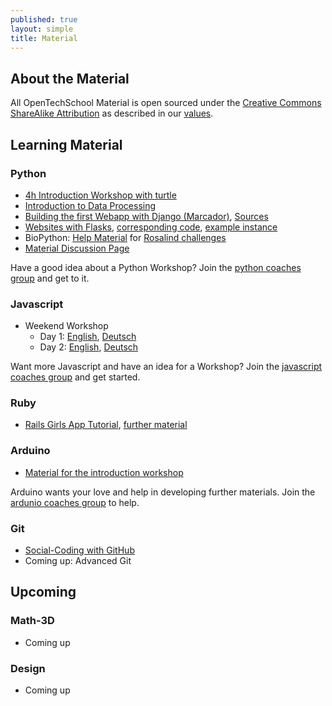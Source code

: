 ```yaml
---
published: true
layout: simple
title: Material
---
```


## About the Material

All OpenTechSchool Material is open sourced under the [Creative Commons ShareAlike Attribution](http://creativecommons.org/licenses/by-sa/3.0/) as described in our [values](/about.html#core_values).




## Learning Material

### Python

 * [4h Introduction Workshop with turtle](http://opentechschool.github.com/python-beginners/en/index.html)
 * [Introduction to Data Processing](http://opentechschool.github.io/python-data-intro/)
 * [Building the first Webapp with Django (Marcador)](http://django-marcador.keimlink.de/), [Sources](https://bitbucket.org/keimlink/django-marcador)
 * [Websites with Flasks](http://opentechschool.github.io/python-flask/), [corresponding code](https://github.com/OpenTechSchool/python-flask-code), [example instance](http://python-flask-code.herokuapp.com/)
 * BioPython: [Help Material](https://github.com/OpenTechSchool/biopython/tree/material) for [Rosalind challenges](http://rosalind.info)
 * [Material Discussion Page](https://github.com/OpenTechSchool/python/wiki)

Have a good idea about a Python Workshop? Join the [python coaches group](https://groups.google.com/a/opentechschool.org/forum/?fromgroups#!forum/coaches.python) and get to it.

### Javascript
 * Weekend Workshop
   - Day 1: [English](http://opentechschool.github.com/js-beginners-4h-workshop-1/index.html), [Deutsch](http://opentechschool.github.com/js-beginners-4h-workshop-1/index_de.html)
   - Day 2: [English](http://opentechschool.github.com/js-beginners-day2/index.html), [Deutsch](http://opentechschool.github.com/js-beginners-day2/index_de.html)
   
Want more Javascript and have an idea for a Workshop? Join the [javascript coaches group](https://groups.google.com/a/opentechschool.org/forum/?fromgroups#!forum/coaches.javascript) and get started.

### Ruby
 * [Rails Girls App Tutorial](http://guides.railsgirls.com/app/), [further material](http://railsgirls.com/materials)

### Arduino
 * [Material for the introduction workshop](https://github.com/OpenTechSchool/arduino-workshop-01)
  
Arduino wants your love and help in developing further materials. Join the [ardunio coaches group](https://groups.google.com/a/opentechschool.org/forum/?fromgroups#!forum/coaches.ardunio) to help.

### Git
 * [Social-Coding with GitHub](http://opentechschool.github.com/social-coding/)
 * Coming up: Advanced Git

## Upcoming

### Math-3D
  * Coming up

### Design
  * Coming up
